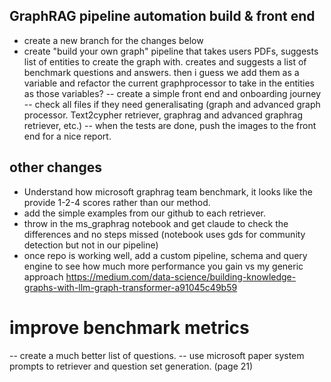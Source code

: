 ## GraphRAG pipeline automation build & front end

- create a new branch for the changes below
- create "build your own graph" pipeline that takes users PDFs, suggests list of entities to create the graph with. creates and suggests a list of benchmark questions and answers. then i guess we add them as a variable and refactor the current graphprocessor to take in the entities as those variables?
-- create a simple front end and onboarding journey
-- check all files if they need generalisating (graph and advanced graph processor. Text2cypher retriever, graphrag and advanced graphrag retriever, etc.)
-- when the tests are done, push the images to the front end for a nice report.

## other changes
- Understand how microsoft graphrag team benchmark, it looks like the provide 1-2-4 scores rather than our method.
- add the simple examples from our github to each retriever.
- throw in the ms_graphrag notebook and get claude to check the differences and no steps missed (notebook uses gds for community detection but not in our pipeline)
- once repo is working well, add a custom pipeline, schema and query engine to see how much more performance you gain vs my generic approach https://medium.com/data-science/building-knowledge-graphs-with-llm-graph-transformer-a91045c49b59

# improve benchmark metrics
-- create a much better list of questions.
-- use microsoft paper system prompts to retriever and question set generation. (page 21)